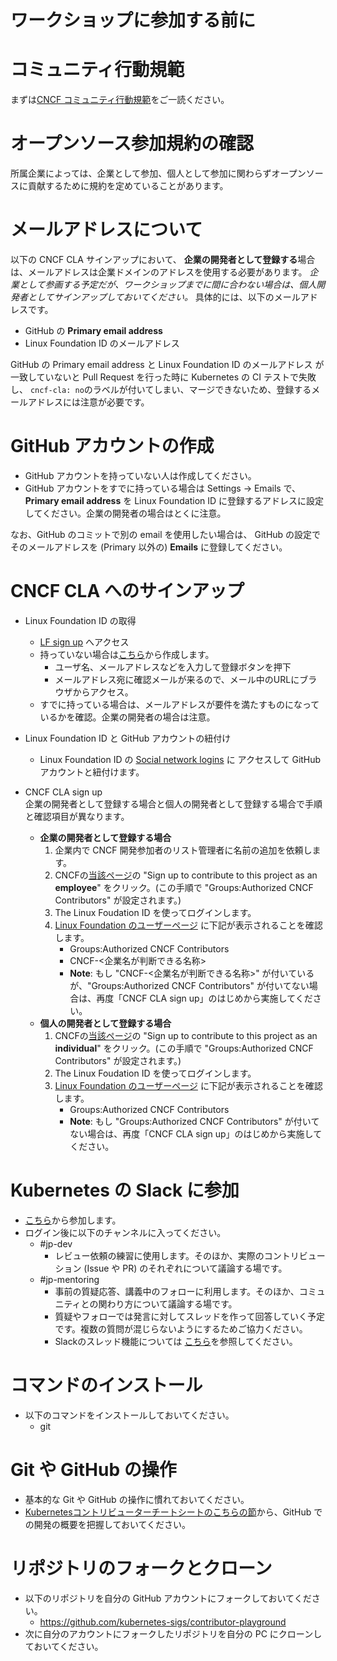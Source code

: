 ワークショップに参加する前に
============================

# コミュニティ行動規範

まずは[CNCF コミュニティ行動規範](https://github.com/cncf/foundation/blob/master/code-of-conduct-languages/jp.md)をご一読ください。

# オープンソース参加規約の確認

所属企業によっては、企業として参加、個人として参加に関わらずオープンソースに貢献するために規約を定めていることがあります。

# メールアドレスについて

以下の CNCF CLA サインアップにおいて、
**企業の開発者として登録する**場合は、メールアドレスは企業ドメインのアドレスを使用する必要があります。
_企業として参画する予定だが、ワークショップまでに間に合わない場合は、個人開発者としてサインアップしておいてください。_
具体的には、以下のメールアドレスです。

* GitHub の **Primary email address**
* Linux Foundation ID のメールアドレス

GitHub の Primary email address と Linux Foundation ID のメールアドレス が一致していないと Pull Request を行った時に Kubernetes の CI テストで失敗し、
`cncf-cla: no`のラベルが付いてしまい、マージできないため、登録するメールアドレスには注意が必要です。

# GitHub アカウントの作成

* GitHub アカウントを持っていない人は作成してください。
* GitHub アカウントをすでに持っている場合は Settings -> Emails で、**Primary email address** を
  Linux Foundation ID に登録するアドレスに設定してください。企業の開発者の場合はとくに注意。
  
なお、GitHub のコミットで別の email を使用したい場合は、
GitHub の設定でそのメールアドレスを (Primary 以外の) **Emails** に登録してください。

# CNCF CLA へのサインアップ
* Linux Foundation ID の取得
  + [LF sign up](https://identity.linuxfoundation.org/) へアクセス
  + 持っていない場合は[こちら](https://identity.linuxfoundation.org/)から作成します。
    - ユーザ名、メールアドレスなどを入力して登録ボタンを押下
    - メールアドレス宛に確認メールが来るので、メール中のURLにブラウザからアクセス。
  + すでに持っている場合は、メールアドレスが要件を満たすものになっているかを確認。企業の開発者の場合は注意。
* Linux Foundation ID と GitHub アカウントの紐付け
  + Linux Foundation ID の [Social network logins](https://identity.linuxfoundation.org/user/me/hybridauth) に
    アクセスして GitHub アカウントと紐付けます。

* CNCF CLA sign up  
企業の開発者として登録する場合と個人の開発者として登録する場合で手順と確認項目が異なります。
  + **企業の開発者として登録する場合**
    1. 企業内で CNCF 開発参加者のリスト管理者に名前の追加を依頼します。
    2. CNCFの[当該ページ](https://identity.linuxfoundation.org/projects/cncf)の "Sign up to contribute to this project as an **employee**" をクリック。(この手順で "Groups:Authorized CNCF Contributors" が設定されます。)
    3. The Linux Foudation ID を使ってログインします。
    4. [Linux Foundation のユーザーページ](https://identity.linuxfoundation.org/user/me) に下記が表示されることを確認します。
        - Groups:Authorized CNCF Contributors
        - CNCF-<企業名が判断できる名称>
        - **Note**: もし "CNCF-<企業名が判断できる名称>" が付いているが、"Groups:Authorized CNCF Contributors" が付いてない場合は、再度「CNCF CLA sign up」のはじめから実施してください。
  + **個人の開発者として登録する場合**
    1. CNCFの[当該ページ](https://identity.linuxfoundation.org/projects/cncf)の "Sign up to contribute to this project as an **individual**" をクリック。(この手順で "Groups:Authorized CNCF Contributors" が設定されます。)
    2. The Linux Foudation ID を使ってログインします。
    3. [Linux Foundation のユーザーページ](https://identity.linuxfoundation.org/user/me) に下記が表示されることを確認します。
        - Groups:Authorized CNCF Contributors
        - **Note**: もし "Groups:Authorized CNCF Contributors" が付いてない場合は、再度「CNCF CLA sign up」のはじめから実施してください。

# Kubernetes の Slack に参加
* [こちら](https://slack.k8s.io/)から参加します。
* ログイン後に以下のチャンネルに入ってください。
  + #jp-dev
    - レビュー依頼の練習に使用します。そのほか、実際のコントリビューション (Issue や PR) のそれぞれについて議論する場です。
  + #jp-mentoring
    - 事前の質疑応答、講義中のフォローに利用します。そのほか、コミュニティとの関わり方について議論する場です。
    - 質疑やフォローでは発言に対してスレッドを作って回答していく予定です。複数の質問が混じらないようにするためご協力ください。
    - Slackのスレッド機能については [こちら](https://slack.com/intl/ja-jp/help/articles/115000769927-%E3%82%B9%E3%83%AC%E3%83%83%E3%83%89%E3%82%92%E4%BD%BF%E7%94%A8%E3%81%97%E3%81%A6%E4%BC%9A%E8%A9%B1%E3%82%92%E6%95%B4%E7%90%86%E3%81%99%E3%82%8B)を参照してください。

# コマンドのインストール
* 以下のコマンドをインストールしておいてください。
  + git

# Git や GitHub の操作
* 基本的な Git や GitHub の操作に慣れておいてください。
* [Kubernetesコントリビューターチートシートのこちらの節](https://github.com/kubernetes/community/blob/master/contributors/guide/contributor-cheatsheet/README-ja.md#%E8%B2%A2%E7%8C%AE%E3%81%99%E3%82%8B)から、GitHub での開発の概要を把握しておいてください。


# リポジトリのフォークとクローン
* 以下のリポジトリを自分の GitHub アカウントにフォークしておいてください。
  + https://github.com/kubernetes-sigs/contributor-playground
* 次に自分のアカウントにフォークしたリポジトリを自分の PC にクローンしておいてください。
